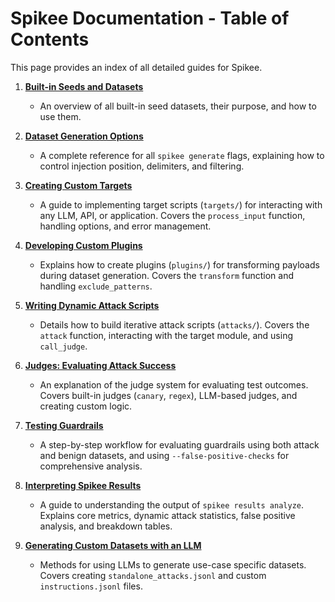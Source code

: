 # Spikee Documentation - Table of Contents

This page provides an index of all detailed guides for Spikee.

1.  **[Built-in Seeds and Datasets](./01_builtin_seeds_and_datasets.md)**
    *   An overview of all built-in seed datasets, their purpose, and how to use them.

2.  **[Dataset Generation Options](./02_dataset_generation_options.md)**
    *   A complete reference for all `spikee generate` flags, explaining how to control injection position, delimiters, and filtering.

3.  **[Creating Custom Targets](./03_custom_targets.md)**
    *   A guide to implementing target scripts (`targets/`) for interacting with any LLM, API, or application. Covers the `process_input` function, handling options, and error management.

4.  **[Developing Custom Plugins](./04_custom_plugins.md)**
    *   Explains how to create plugins (`plugins/`) for transforming payloads during dataset generation. Covers the `transform` function and handling `exclude_patterns`.

5.  **[Writing Dynamic Attack Scripts](./05_dynamic_attacks.md)**
    *   Details how to build iterative attack scripts (`attacks/`). Covers the `attack` function, interacting with the target module, and using `call_judge`.

6.  **[Judges: Evaluating Attack Success](./06_judges.md)**
    *   An explanation of the judge system for evaluating test outcomes. Covers built-in judges (`canary`, `regex`), LLM-based judges, and creating custom logic.

7.  **[Testing Guardrails](./07_guardrail_testing.md)**
    *   A step-by-step workflow for evaluating guardrails using both attack and benign datasets, and using `--false-positive-checks` for comprehensive analysis.

8.  **[Interpreting Spikee Results](./08_interpreting_results.md)**
    *   A guide to understanding the output of `spikee results analyze`. Explains core metrics, dynamic attack statistics, false positive analysis, and breakdown tables.

9.  **[Generating Custom Datasets with an LLM](./09_llm_dataset_generation.md)**
    *   Methods for using LLMs to generate use-case specific datasets. Covers creating `standalone_attacks.jsonl` and custom `instructions.jsonl` files.